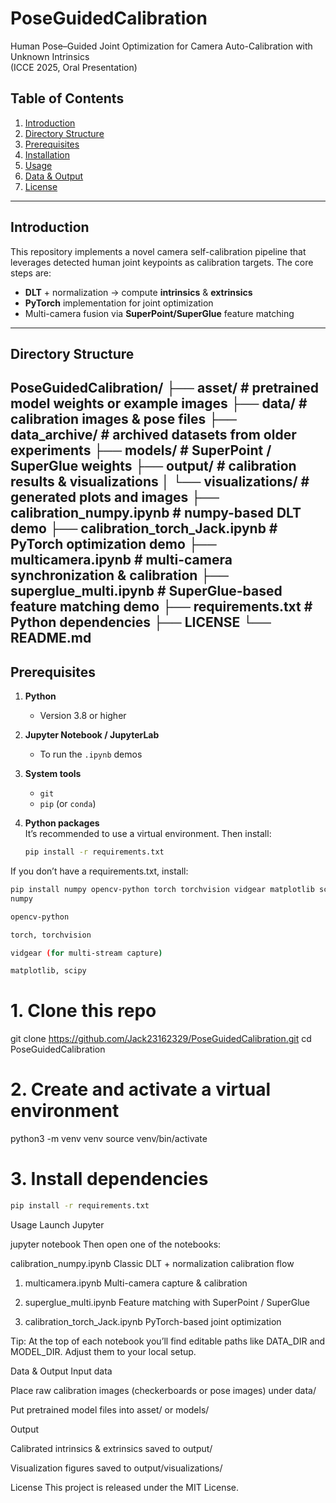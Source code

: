 # PoseGuidedCalibration

Human Pose–Guided Joint Optimization for Camera Auto-Calibration with Unknown Intrinsics  
(ICCE 2025, Oral Presentation)

## Table of Contents
1. [Introduction](#introduction)  
2. [Directory Structure](#directory-structure)  
3. [Prerequisites](#prerequisites)  
4. [Installation](#installation)  
5. [Usage](#usage)  
6. [Data & Output](#data--output)  
7. [License](#license)  

---

## Introduction
This repository implements a novel camera self-calibration pipeline that leverages detected human joint keypoints as calibration targets. The core steps are:

- **DLT** + normalization → compute **intrinsics** & **extrinsics**  
- **PyTorch** implementation for joint optimization  
- Multi-camera fusion via **SuperPoint/SuperGlue** feature matching  

---

## Directory Structure
PoseGuidedCalibration/
├── asset/ # pretrained model weights or example images
├── data/ # calibration images & pose files
├── data_archive/ # archived datasets from older experiments
├── models/ # SuperPoint / SuperGlue weights
├── output/ # calibration results & visualizations
│ └── visualizations/ # generated plots and images
├── calibration_numpy.ipynb # numpy-based DLT demo
├── calibration_torch_Jack.ipynb # PyTorch optimization demo
├── multicamera.ipynb # multi-camera synchronization & calibration
├── superglue_multi.ipynb # SuperGlue-based feature matching demo
├── requirements.txt # Python dependencies
├── LICENSE
└── README.md
---

## Prerequisites

1. **Python**  
   - Version 3.8 or higher  

2. **Jupyter Notebook / JupyterLab**  
   - To run the `.ipynb` demos  

3. **System tools**  
   - `git`  
   - `pip` (or `conda`)  

4. **Python packages**  
   It’s recommended to use a virtual environment. Then install:
   ```bash
   pip install -r requirements.txt
If you don’t have a requirements.txt, install:
```bash
pip install numpy opencv-python torch torchvision vidgear matplotlib scipy
numpy

opencv-python

torch, torchvision

vidgear (for multi-stream capture)

matplotlib, scipy
```

# 1. Clone this repo
git clone https://github.com/Jack23162329/PoseGuidedCalibration.git
cd PoseGuidedCalibration

# 2. Create and activate a virtual environment
python3 -m venv venv
source venv/bin/activate

# 3. Install dependencies
```bash
pip install -r requirements.txt
```
Usage
Launch Jupyter

jupyter notebook
Then open one of the notebooks:

calibration_numpy.ipynb
Classic DLT + normalization calibration flow

1. multicamera.ipynb
Multi-camera capture & calibration

2. superglue_multi.ipynb
Feature matching with SuperPoint / SuperGlue

3. calibration_torch_Jack.ipynb
PyTorch-based joint optimization


Tip: At the top of each notebook you’ll find editable paths like DATA_DIR and MODEL_DIR. Adjust them to your local setup.

Data & Output
Input data

Place raw calibration images (checkerboards or pose images) under data/

Put pretrained model files into asset/ or models/

Output

Calibrated intrinsics & extrinsics saved to output/

Visualization figures saved to output/visualizations/

License
This project is released under the MIT License.

